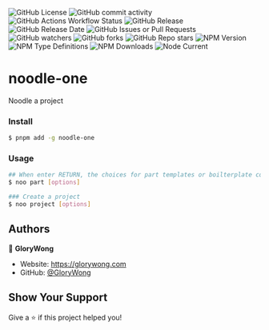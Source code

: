 ![GitHub License](https://img.shields.io/github/license/GloryWong/noodle-one)
![GitHub commit activity](https://img.shields.io/github/commit-activity/w/GloryWong/noodle-one)
![GitHub Actions Workflow Status](https://img.shields.io/github/actions/workflow/status/GloryWong/noodle-one/release.yml)
![GitHub Release](https://img.shields.io/github/v/release/GloryWong/noodle-one)
![GitHub Release Date](https://img.shields.io/github/release-date/GloryWong/noodle-one)
![GitHub Issues or Pull Requests](https://img.shields.io/github/issues/GloryWong/noodle-one)
![GitHub watchers](https://img.shields.io/github/watchers/GloryWong/noodle-one)
![GitHub forks](https://img.shields.io/github/forks/GloryWong/noodle-one)
![GitHub Repo stars](https://img.shields.io/github/stars/GloryWong/noodle-one)
![NPM Version](https://img.shields.io/npm/v/noodle-one)
![NPM Type Definitions](https://img.shields.io/npm/types/noodle-one)
![NPM Downloads](https://img.shields.io/npm/dw/noodle-one)
![Node Current](https://img.shields.io/node/v/noodle-one)

# noodle-one

Noodle a project

### Install

```bash
$ pnpm add -g noodle-one
```

### Usage

```bash
## When enter RETURN, the choices for part templates or boilterplate configurations will be listed. Select one or more to add into your project. See help for details: `noo part --help`
$ noo part [options]
```

```bash
### Create a project
$ noo project [options]
```

## Authors

👤 **GloryWong**

* Website: https://glorywong.com
* GitHub: [@GloryWong](https://github.com/GloryWong)

## Show Your Support

Give a ⭐️ if this project helped you!
